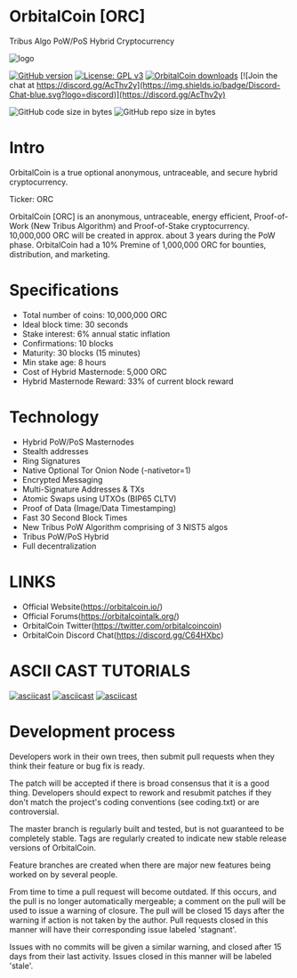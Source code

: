 # OrbitalCoin [ORC]
Tribus Algo PoW/PoS Hybrid Cryptocurrency

![logo](http://i.imgur.com/gIe5vnw.png)

[![GitHub version](https://img.shields.io/github/release/carsenk/orbitalcoin.svg)](https://badge.fury.io/gh/carsenk%2Forbitalcoin)
[![License: GPL v3](https://img.shields.io/badge/License-MIT-blue.svg)](https://github.com/carsenk/orbitalcoin/blob/master/COPYING)
[![OrbitalCoin downloads](https://img.shields.io/github/downloads/carsenk/orbitalcoin/total.svg?maxAge=2592000)](https://github.com/carsenk/orbitalcoin/releases)
[![Join the chat at https://discord.gg/AcThv2y](https://img.shields.io/badge/Discord-Chat-blue.svg?logo=discord)](https://discord.gg/AcThv2y)

![GitHub code size in bytes](https://img.shields.io/github/languages/code-size/carsenk/orbitalcoin.svg) ![GitHub repo size in bytes](https://img.shields.io/github/repo-size/carsenk/orbitalcoin.svg)

Intro
==========================
OrbitalCoin is a true optional anonymous, untraceable, and secure hybrid cryptocurrency.

Ticker: ORC

OrbitalCoin [ORC] is an anonymous, untraceable, energy efficient, Proof-of-Work (New Tribus Algorithm) and Proof-of-Stake cryptocurrency.
10,000,000 ORC will be created in approx. about 3 years during the PoW phase. OrbitalCoin had a 10% Premine of 1,000,000 ORC for bounties, distribution, and marketing.

Specifications
==========================
* Total number of coins: 10,000,000 ORC
* Ideal block time: 30 seconds
* Stake interest: 6% annual static inflation
* Confirmations: 10 blocks
* Maturity: 30 blocks (15 minutes)
* Min stake age: 8 hours
* Cost of Hybrid Masternode: 5,000 ORC
* Hybrid Masternode Reward: 33% of current block reward

Technology
==========================
* Hybrid PoW/PoS Masternodes
* Stealth addresses
* Ring Signatures
* Native Optional Tor Onion Node (-nativetor=1)
* Encrypted Messaging
* Multi-Signature Addresses & TXs
* Atomic Swaps using UTXOs (BIP65 CLTV)
* Proof of Data (Image/Data Timestamping)
* Fast 30 Second Block Times
* New Tribus PoW Algorithm comprising of 3 NIST5 algos
* Tribus PoW/PoS Hybrid
* Full decentralization

LINKS
==========================
* Official Website(https://orbitalcoin.io/)
* Official Forums(https://orbitalcointalk.org/)
* OrbitalCoin Twitter(https://twitter.com/orbitalcoincoin)
* OrbitalCoin Discord Chat(https://discord.gg/C64HXbc)

ASCII CAST TUTORIALS
==========================
[![asciicast](https://asciinema.org/a/179356.png)](https://asciinema.org/a/179356)
[![asciicast](https://asciinema.org/a/179362.png)](https://asciinema.org/a/179362)
[![asciicast](https://asciinema.org/a/179355.png)](https://asciinema.org/a/179355)

Development process
===========================

Developers work in their own trees, then submit pull requests when
they think their feature or bug fix is ready.

The patch will be accepted if there is broad consensus that it is a
good thing.  Developers should expect to rework and resubmit patches
if they don't match the project's coding conventions (see coding.txt)
or are controversial.

The master branch is regularly built and tested, but is not guaranteed
to be completely stable. Tags are regularly created to indicate new
stable release versions of OrbitalCoin.

Feature branches are created when there are major new features being
worked on by several people.

From time to time a pull request will become outdated. If this occurs, and
the pull is no longer automatically mergeable; a comment on the pull will
be used to issue a warning of closure. The pull will be closed 15 days
after the warning if action is not taken by the author. Pull requests closed
in this manner will have their corresponding issue labeled 'stagnant'.

Issues with no commits will be given a similar warning, and closed after
15 days from their last activity. Issues closed in this manner will be
labeled 'stale'.
